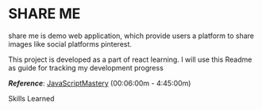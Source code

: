 # SHARE ME

share me is demo web application, which provide users a platform to share images like social platforms pinterest.

This project is developed as a part of react learning. I will use this Readme as guide for
tracking my development progress

**_Reference_**: [JavaScriptMastery](https://www.youtube.com/watch?v=XxXyfkrP298&list=PL6QREj8te1P6wX9m5KnicnDVEucbOPsqR&index=2) (00:06:00m - 4:45:00m)

Skills Learned
